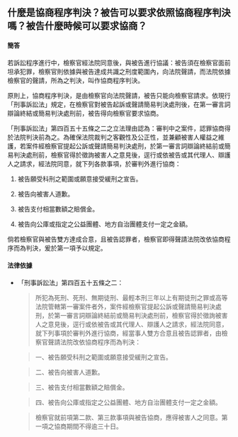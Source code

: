 ## 什麼是協商程序判決？被告可以要求依照協商程序判決嗎？被告什麼時候可以要求協商？

#### 簡答

若訴訟程序進行中，檢察官經法院同意後，與被告進行協議：被告須在檢察官面前坦承犯罪，檢察官則依據與被告達成共識之刑度範圍內，向法院聲請，而法院依據檢察官的聲請，所為之判決，叫作協商程序判決。

原則上，協商程序判決，是由檢察官向法院聲請，被告只能向檢察官請求。依現行「刑事訴訟法」規定，在檢察官對被告起訴或聲請簡易判決處刑後，在第一審言詞辯論終結或簡易判決處刑前，被告得向檢察官要求協商。

「刑事訴訟法」第四百五十五條之二之立法理由認為：審判中之案件，認罪協商得於法院判決前為之。為確保法院裁判之客觀性及公正性，並兼顧被害人權益之維護，若案件經檢察官提起公訴或聲請簡易判決處刑，於第一審言詞辯論終結前或簡易判決處刑前，檢察官得於徵詢被害人之意見後，逕行或依被告或其代理人、辯護人之請求，經法院同意，就下列各款事項，於審判外進行協商：

1. 被告願受科刑之範圍或願意接受緩刑之宣告。

2. 被告向被害人道歉。

3. 被告支付相當數額之賠償金。

4. 被告向公庫或指定之公益團體、地方自治團體支付一定之金額。

倘若檢察官與被告雙方達成合意，且被告認罪者，檢察官即得聲請法院改依協商程序而為判決，爰於第一項予以規定。

#### 法律依據

* 「刑事訴訟法」第四百五十五條之二：

   > 所犯為死刑、死刑、無期徒刑、最輕本刑三年以上有期徒刑之罪或高等法院管轄第一審案件者外，案件經檢察官提起公訴或聲請簡易判決處刑，於第一審言詞辯論終結前或簡易判決處刑前，檢察官得於徵詢被害人之意見後，逕行或依被告或其代理人、辯護人之請求，經法院同意，就下列事項於審判外進行協商，經當事人雙方合意且被告認罪者，由檢察官聲請法院改依協商程序而為判決：

   > 一、被告願受科刑之範圍或願意接受緩刑之宣告。

   > 二、被告向被害人道歉。

   > 三、被告支付相當數額之賠償金。

   > 四、被告向公庫或指定之公益團體、地方自治團體支付一定之金額。

   > 檢察官就前項第二款、第三款事項與被告協商，應得被害人之同意。第一項之協商期間不得逾三十日。
